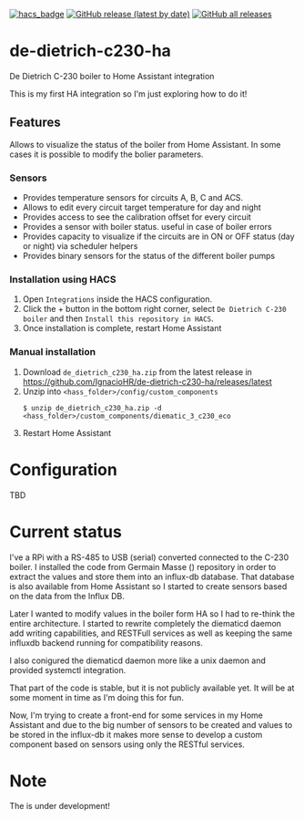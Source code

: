 [![hacs_badge](https://img.shields.io/badge/HACS-Default-yellow.svg?style=for-the-badge)](https://github.com/custom-components/hacs) [![GitHub release (latest by date)](https://img.shields.io/github/v/release/IgnacioHR/de-dietrich-c230-ha?label=Latest%20release&style=for-the-badge)](https://github.com/IgnacioHR/de-dietrich-c230-ha/releases) [![GitHub all releases](https://img.shields.io/github/downloads/IgnacioHR/de-dietrich-c230-ha/total?style=for-the-badge)](https://github.com/IgnacioHR/de-dietrich-c230-ha/releases)

# de-dietrich-c230-ha
De Dietrich C-230 boiler to Home Assistant integration

This is my first HA integration so I'm just exploring how to do it!

## Features

Allows to visualize the status of the boiler from Home Assistant. In some cases it is possible to modify the bolier parameters.

### Sensors

- Provides temperature sensors for circuits A, B, C and ACS.
- Allows to edit every circuit target temperature for day and night
- Provides access to see the calibration offset for every circuit
- Provides a sensor with boiler status. useful in case of boiler errors
- Provides capacity to visualize if the circuits are in ON or OFF status (day or night) via scheduler helpers
- Provides binary sensors for the status of the different boiler pumps

### Installation using HACS

1. Open `Integrations` inside the HACS configuration.
2. Click the + button in the bottom right corner, select `De Dietrich C-230 boiler` and then `Install this repository in HACS`.
3. Once installation is complete, restart Home Assistant

### **Manual installation**

1. Download `de_dietrich_c230_ha.zip` from the latest release in https://github.com/IgnacioHR/de-dietrich-c230-ha/releases/latest
2. Unzip into `<hass_folder>/config/custom_components`
    ```shell
    $ unzip de_dietrich_c230_ha.zip -d <hass_folder>/custom_components/diematic_3_c230_eco
    ```
3. Restart Home Assistant

# Configuration

TBD

# Current status

I've a RPi with a RS-485 to USB (serial) converted connected to the C-230 boiler. I installed the code from Germain Masse () repository in order to extract the values and store them into an influx-db database. That database is also available from Home Assistant so I started to create sensors based on the data from the Influx DB.

Later I wanted to modify values in the boiler form HA so I had to re-think the entire architecture. I started to rewrite completely the diematicd daemon add writing capabilities, and RESTFull services as well as keeping the same influxdb backend running for compatibility reasons.

I also conigured the diematicd daemon more like a unix daemon and provided systemctl integration.

That part of the code is stable, but it is not publicly available yet. It will be at some moment in time as I'm doing this for fun.

Now, I'm trying to create a front-end for some services in my Home Assistant and due to the big number of sensors to be created and values to be stored in the influx-db it makes more sense to develop a custom component based on sensors using only the RESTful services.

# Note

The is under development!